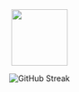 <div id="header" align="center">
  <img src="https://ru.pinterest.com/pin/20688479526947488/" width="100"/>

  ![GitHub Streak](http://github-readme-streak-stats.herokuapp.com?user=Avairon&theme=highcontrast&background=000000&ring=7000a6&fire=7000a6&currStreakLabel=8000c1)
  
</div>



